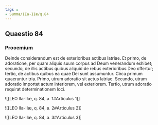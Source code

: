```yaml
---
tags : 
- Summa/IIa-IIæ/q.84
---
```


## Quaestio 84

### Prooemium

Deinde considerandum est de exterioribus actibus latriae. Et primo, de adoratione, per quam aliquis suum corpus ad Deum venerandum exhibet; secundo, de illis actibus quibus aliquid de rebus exterioribus Deo offertur; tertio, de actibus quibus ea quae Dei sunt assumuntur. Circa primum quaeruntur tria. Primo, utrum adoratio sit actus latriae. Secundo, utrum adoratio importet actum interiorem, vel exteriorem. Tertio, utrum adoratio requirat determinationem loci.

![[LEO IIa-IIæ, q. 84, a. 1#Articulus 1]]

![[LEO IIa-IIæ, q. 84, a. 2#Articulus 2]]

![[LEO IIa-IIæ, q. 84, a. 3#Articulus 3]]

